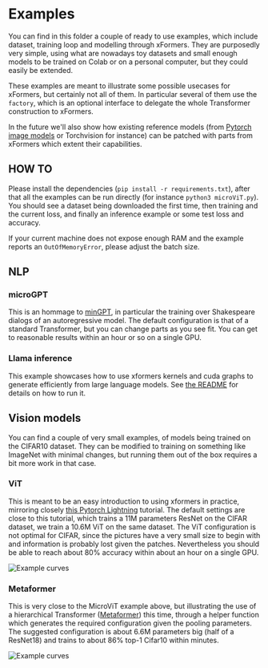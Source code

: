 # Examples

You can find in this folder a couple of ready to use examples, which include dataset, training loop and modelling through xFormers.
They are purposedly very simple, using what are nowadays toy datasets and small enough models to be trained on Colab or on a personal computer,
but they could easily be extended.

These examples are meant to illustrate some possible usecases for xFormers, but certainly not all of them.
In particular several of them use the `factory`, which is an optional interface to delegate the whole Transformer construction to xFormers.

In the future we'll also show how existing reference models (from [Pytorch image models](https://github.com/rwightman/pytorch-image-models) or Torchvision for instance)
can be patched with parts from xFormers which extent their capabilities.

## HOW TO

Please install the dependencies (`pip install -r requirements.txt`), after that all the examples can be run directly
(for instance `python3 microViT.py`). You should see a dataset being downloaded the first time, then training and the current loss,
and finally an inference example or some test loss and accuracy.

If your current machine does not expose enough RAM and the example reports an `OutOfMemoryError`, please adjust the batch size.


## NLP

### microGPT

This is an hommage to [minGPT](https://github.com/karpathy/minGPT), in particular the training over Shakespeare dialogs of an autoregressive model. The default configuration is that of a standard Transformer, but you can change parts as you see fit. You can get to reasonable results within an hour or so on a single GPU.

### Llama inference

This example showcases how to use xformers kernels and cuda graphs to generate efficiently from large language models.
See [the README](llama_inference/README.md) for details on how to run it.

## Vision models

You can find a couple of very small examples, of models being trained on the CIFAR10 dataset. They can be modified to training on something like ImageNet with minimal changes, but running them out of the box requires a bit more work in that case.


### ViT

This is meant to be an easy introduction to using xformers in practice, mirroring closely [this Pytorch Lightning](https://pytorchlightning.github.io/lightning-tutorials/notebooks/lightning_examples/cifar10-baseline.html) tutorial. The default settings are close to this tutorial, which trains a 11M parameters ResNet on the CIFAR dataset, we train a 10.6M ViT on the same dataset. The ViT configuration is not optimal for CIFAR, since the pictures have a very small size to begin with and information is probably lost given the patches. Nevertheless you should be able to reach about 80% accuracy within about an hour on a single GPU.

![Example curves](../docs/assets/microViT.png)


### Metaformer

This is very close to the MicroViT example above, but illustrating the use of a hierarchical Transformer ([Metaformer](https://arxiv.org/pdf/2111.11418.pdf)) this time, through a helper function which generates the required configuration given the pooling parameters. The suggested configuration is about 6.6M parameters big (half of a ResNet18) and trains to about 86% top-1 Cifar10 within minutes.

![Example curves](../docs/assets/metaformer.png)

